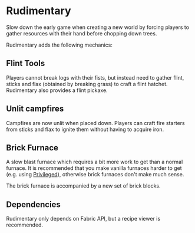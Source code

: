 # Rudimentary

Slow down the early game when creating a new world by forcing players to gather resources with their hand before
chopping down trees.

Rudimentary adds the following mechanics:

## Flint Tools

Players cannot break logs with their fists, but instead need to gather flint, sticks and flax (obtained by breaking
grass) to craft a flint hatchet. Rudimentary also provides a flint pickaxe.

## Unlit campfires

Campfires are now unlit when placed down. Players can craft fire starters from sticks and flax to ignite them without
having to acquire iron.

## Brick Furnace

A slow blast furnace which requires a bit more work to get than a normal furnace.
It is recommended that you make vanilla furnaces harder to get (e.g.
using [Privileged](https://modrinth.com/mod/privileged)), otherwise brick furnaces don't make much sense.

The brick furnace is accompanied by a new set of brick blocks.

## Dependencies

Rudimentary only depends on Fabric API, but a recipe viewer is recommended.